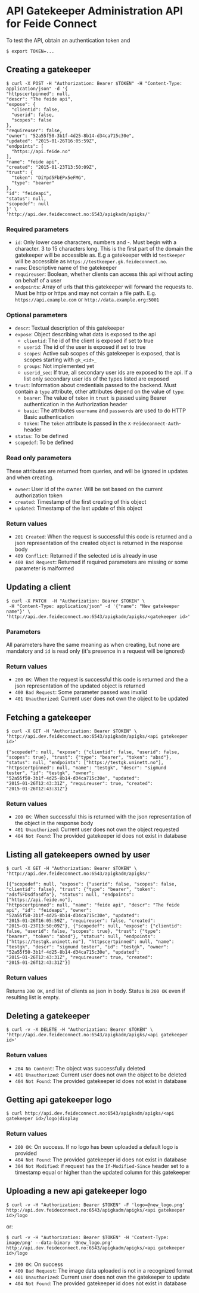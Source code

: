 # API Gatekeeper Administration API for Feide Connect

To test the API, obtain an authentication token and

    $ export TOKEN=...

## Creating a gatekeeper

    $ curl -X POST -H "Authorization: Bearer $TOKEN" -H "Content-Type: application/json" -d '{
    "httpscertpinned": null,
    "descr": "The feide api",
    "expose": {
      "clientid": false,
      "userid": false,
      "scopes": false
    },
    "requireuser": false,
    "owner": "52a55f50-3b1f-4d25-8b14-d34ca715c30e",
    "updated": "2015-01-26T16:05:59Z",
    "endpoints": [
      "https://api.feide.no"
    ],
    "name": "feide api",
    "created": "2015-01-23T13:50:09Z",
    "trust": {
      "token": "DiYpd5FbEPx5eFMG",
      "type": "bearer"
    },
    "id": "feideapi",
    "status": null,
    "scopedef": null
    }' \
    'http://api.dev.feideconnect.no:6543/apigkadm/apigks/'

### Required parameters

- `id`: Only lower case characters, numbers and -. Must begin with a character. 3 to 15 characters long. This is the first part of the domain the gatekeeper will be accessible as. E.g a gatekeeper with id `testkeeper` will be accessible as `https://testkeeper.gk.feideconnect.no`.
- `name`: Descriptive name of the gatekeeper
- `requireuser`: Boolean, whether clients can access this api without acting on behalf of a user
- `endpoints`: Array of urls that this gatekeeper will forward the requests to. Must be http or https and may not contain a file path. E.g. `https://api.example.com` or `http://data.example.org:5001`

### Optional parameters

- `descr`: Textual description of this gatekeeper
- `expose`: Object describing what data is exposed to the api
  - `clientid`: The id of the client is exposed if set to true
  - `userid`: The id of the user is exposed if set to true
  - `scopes`: Active sub scopes of this gatekeeper is exposed, that is scopes starting with `gk_<id>_`
  - `groups`: Not implemented yet
  - `userid_sec`: If true, all secondary user ids are exposed to the api. If a list only secondary user ids of the types listed are exposed
- `trust`: Information about credentials passed to the backend. Must contain a `type` attribute, other attributes depend on the value of `type`:
  - `bearer`: The value of `token` in `trust` is passed using Bearer authentication in the Authorization header
  - `basic`: The attributes `username` and `passwords` are used to do HTTP Basic authentication
  - `token`: The `token` attribute is passed in the `X-Feideconnect-Auth`-header
- `status`: To be defined
- `scopedef`: To be defined

### Read only parameters

These attributes are returned from queries, and will be ignored in updates and when creating.
- `owner`: User id of the owner. Will be set based on the current authorization token
- `created`: Timestamp of the first creating of this object
- `updated`: Timestamp of the last update of this object

### Return values

- `201 Created`: When the request is successful this code is returned and a json representation of the created object is returned in the response body
- `409 Conflict`: Returned if the selected `id` is already in use
- `400 Bad Request`: Returned if required parameters are missing or some parameter is malformed

## Updating a client

    $ curl -X PATCH  -H "Authorization: Bearer $TOKEN" \
     -H "Content-Type: application/json" -d '{"name": "New gatekeeper name"}' \
    'http://api.dev.feideconnect.no:6543/apigkadm/apigks/<gatekeeper id>'

### Parameters

All parameters have the same meaning as when creating, but none are mandatory and `id` is read only (it's presence in a request will be ignored)

### Return values

- `200 OK`: When the request is successful this code is returned and the a json representation of the updated object is returned
- `400 Bad Request`: Some parameter passed was invalid
- `401 Unauthorized`: Current user does not own the object to be updated

## Fetching a gatekeeper

    $ curl -X GET -H "Authorization: Bearer $TOKEN" \
    'http://api.dev.feideconnect.no:6543/apigkadm/apigks/<api gatekeeper id>'

    {"scopedef": null, "expose": {"clientid": false, "userid": false,
    "scopes": true}, "trust": {"type": "bearer", "token": "absd"},
    "status": null, "endpoints": ["https://testgk.uninett.no"],
    "httpscertpinned": null, "name": "testgk", "descr": "sigmund
    tester", "id": "testgk", "owner":
    "52a55f50-3b1f-4d25-8b14-d34ca715c30e", "updated":
    "2015-01-26T12:43:31Z", "requireuser": true, "created":
    "2015-01-26T12:43:31Z"}

### Return values

- `200 OK`: When successful this is returned with the json representation of the object in the response body
- `401 Unauthorized`: Current user does not own the object requested
- `404 Not Found`: The provided gatekeeper id does not exist in database

## Listing all gatekeepers owned by user

    $ curl -X GET -H "Authorization: Bearer $TOKEN" \
    'http://api.dev.feideconnect.no:6543/apigkadm/apigks/'

    [{"scopedef": null, "expose": {"userid": false, "scopes": false, "clientid": false}, "trust": {"type": "bearer", "token": "adsfSFDsdfasdfa"}, "status": null, "endpoints": ["https://api.feide.no"],
    "httpscertpinned": null, "name": "feide api", "descr": "The feide
    api", "id": "feideapi", "owner":
    "52a55f50-3b1f-4d25-8b14-d34ca715c30e", "updated":
    "2015-01-26T16:05:59Z", "requireuser": false, "created":
    "2015-01-23T13:50:09Z"}, {"scopedef": null, "expose": {"clientid":
    false, "userid": false, "scopes": true}, "trust": {"type":
    "bearer", "token": "absd"}, "status": null, "endpoints":
    ["https://testgk.uninett.no"], "httpscertpinned": null, "name":
    "testgk", "descr": "sigmund tester", "id": "testgk", "owner":
    "52a55f50-3b1f-4d25-8b14-d34ca715c30e", "updated":
    "2015-01-26T12:43:31Z", "requireuser": true, "created":
    "2015-01-26T12:43:31Z"}]
    
### Return values

Returns `200 OK`, and list of clients as json in body. Status is `200 OK`
even if resulting list is empty.

## Deleting a gatekeeper

    $ curl -v -X DELETE -H "Authorization: Bearer $TOKEN" \
    'http://api.dev.feideconnect.no:6543/apigkadm/apigks/<api gatekeeper id>'

### Return values

- `204 No Content`: The object was successfully deleted
- `401 Unauthorized`: Current user does not own the object to be deleted
- `404 Not Found`: The provided gatekeeper id does not exist in database

## Getting api gatekeeper logo

    $ curl http://api.dev.feideconnect.no:6543/apigkadm/apigks/<api gatekeeper id>/logo|display

### Return values

- `200 OK`: On success. If no logo has been uploaded a default logo is provided
- `404 Not Found`: The provided gatekeeper id does not exist in database
- `304 Not Modified`: if request has the `If-Modified-Since` header set to a timestamp equal or higher than the updated column for this gatekeeper

## Uploading a new api gatekeeper logo

    $ curl -v -H "Authorization: Bearer $TOKEN" -F 'logo=@new_logo.png' http://api.dev.feideconnect.no:6543/apigkadm/apigks/<api gatekeeper id>/logo

or:

    $ curl -v -H "Authorization: Bearer $TOKEN" -H 'Content-Type: image/png' --data-binary '@new_logo.png' http://api.dev.feideconnect.no:6543/apigkadm/apigks/<api gatekeeper id>/logo

- `200 OK`: On success
- `400 Bad Request`: The image data uploaded is not in a recognized format
- `401 Unauthorized`: Current user does not own the gatekeeper to update
- `404 Not Found`: The provided gatekeeper id does not exist in database
